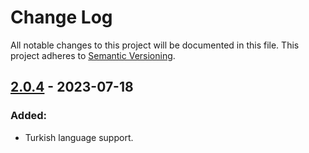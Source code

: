 
# Change Log

All notable changes to this project will be documented in this file.
This project adheres to [Semantic Versioning](http://semver.org/).

## [2.0.4](https://github.com/VDS13/telegram-inline-calendar/compare/2.0.3...2.0.4) - 2023-07-18

### Added:

* Turkish language support.